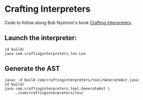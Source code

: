 # Crafting Interpreters

Code to follow along Bob Nystrom's book [Crafting Interpreters](http://www.craftinginterpreters.com/).

## Launch the interpreter:

```
cd build/
java com.craftinginterpreters.lox.Lox
```

## Generate the AST

```
javac -d build com/craftinginterpreters/tool/GenerateAst.java
cd build/
java com.craftinginterpreters.tool.GenerateAst \
	../com/craftinginterpreters/lox/
```
